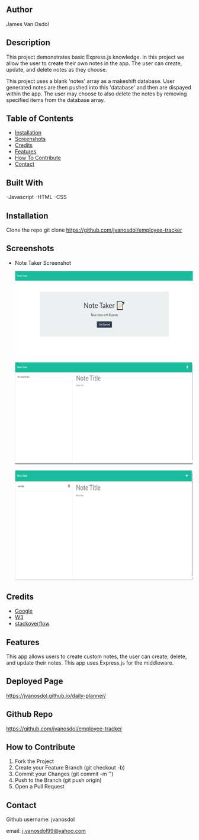 ## <Note-Taker-Challenge>

## Author

James Van Osdol

## Description

This project demonstrates basic Express.js knowledge. In this project we allow the user to create their own notes in the app. The user can create, update, and delete notes as they choose. 

This project uses a blank 'notes' array as a makeshift database. User generated notes are then pushed into this 'database' and then are dispayed within the app. The user may choose to also delete the notes by removing specified items from the database array.


## Table of Contents

- [Installation](#installation)
- [Screenshots](#screenshots)
- [Credits](#credits)
- [Features](#features)
- [How To Contribute](#how-to-contribute)
- [Contact](#contact)


## Built With

-Javascript
-HTML
-CSS



## Installation

Clone the repo
git clone https://github.com/jvanosdol/employee-tracker


## Screenshots


- Note Taker Screenshot


  ![screenshot](/public/assets/images/note-taker-home.png)
  
  ![screenshot](/public/assets/images/note-taker-menu.png)

  ![screenshot](/public/assets/images/note-taker-item.png)


## Credits

- [Google](https://www.google.com)
- [W3](https://www.w3schools.com)
- [stackoverflow](https://stackoverflow.com/)

## Features

This app allows users to create custom notes, the user can create, delete, and update their notes. This app uses Express.js for the middleware. 


## Deployed Page

https://jvanosdol.github.io/daily-planner/


## Github Repo

https://github.com/jvanosdol/employee-tracker


## How to Contribute

1. Fork the Project
2. Create your Feature Branch (git checkout -b)
3. Commit your Changes (git commit -m '')
4. Push to the Branch (git push origin)
5. Open a Pull Request


## Contact

Github username: jvanosdol

email: j.vanosdol99@yahoo.com

